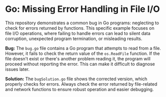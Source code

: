 # Go: Missing Error Handling in File I/O

This repository demonstrates a common bug in Go programs: neglecting to check for errors returned by functions. This specific example focuses on file I/O operations, where failing to handle errors can lead to silent data corruption, unexpected program termination, or misleading results.

**Bug:** The `bug.go` file contains a Go program that attempts to read from a file. However, it fails to check the return value of the `os.ReadFile` function. If the file doesn't exist or there's another problem reading it, the program will proceed without reporting the error. This can make it difficult to diagnose issues later.

**Solution:** The `bugSolution.go` file shows the corrected version, which properly checks for errors.  Always check the error returned by file-related and network functions to ensure robust operation and easier debugging.